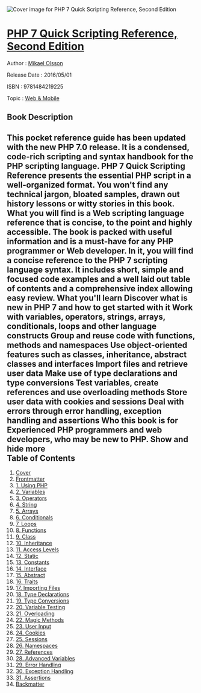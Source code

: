 ![Cover image for PHP 7 Quick Scripting Reference, Second Edition](https://imgdetail.ebookreading.net/cover/cover/web_mobile/EB9781484219225.jpg)

[PHP 7 Quick Scripting Reference, Second Edition](https://ebookreading.net/view/book/PHP+7+Quick+Scripting+Reference%2C+Second+Edition-EB9781484219225_1.html "PHP 7 Quick Scripting Reference, Second Edition")
====================================================================================================================

Author : [Mikael Olsson](https://ebookreading.net/search/author/Mikael+Olsson)

Release Date : 2016/05/01

ISBN : 9781484219225

Topic : [Web & Mobile](https://ebookreading.net/search/category/web-mobile)

Book Description
-----------------

 This pocket reference guide has been updated with the new PHP 7.0 release. It is a condensed, code-rich scripting and syntax handbook for the PHP scripting language. PHP 7 Quick Scripting Reference presents the essential PHP script in a well-organized format.
You won't find any technical jargon, bloated samples, drawn out history lessons or witty stories in this book. What you will find is a Web scripting language reference that is concise, to the point and highly accessible. The book is packed with useful information and is a must-have for any PHP programmer or Web developer.
In it, you will find a concise reference to the PHP 7 scripting language syntax. It includes short, simple and focused code examples and a well laid out table of contents and a comprehensive index allowing easy review.
What you'll learn
Discover what is new in PHP 7 and how to get started with it
Work with variables, operators, strings, arrays, conditionals, loops and other language constructs
Group and reuse code with functions, methods and namespaces
Use object-oriented features such as classes, inheritance, abstract classes and interfaces
Import files and retrieve user data
Make use of type declarations and type conversions
Test variables, create references and use overloading methods
Store user data with cookies and sessions
Deal with errors through error handling, exception handling and assertions
Who this book is for
Experienced PHP programmers and web developers, who may be new to PHP.
        Show and hide more                
Table of Contents
-----------------

1. [Cover](https://ebookreading.net/view/book/PHP+7+Quick+Scripting+Reference%2C+Second+Edition-EB9781484219225_1.html)
1. [Frontmatter](https://ebookreading.net/view/book/PHP+7+Quick+Scripting+Reference%2C+Second+Edition-EB9781484219225_2.html)
1. [1. Using PHP](https://ebookreading.net/view/book/PHP+7+Quick+Scripting+Reference%2C+Second+Edition-EB9781484219225_3.html)
1. [2. Variables](https://ebookreading.net/view/book/PHP+7+Quick+Scripting+Reference%2C+Second+Edition-EB9781484219225_4.html)
1. [3. Operators](https://ebookreading.net/view/book/PHP+7+Quick+Scripting+Reference%2C+Second+Edition-EB9781484219225_5.html)
1. [4. String](https://ebookreading.net/view/book/PHP+7+Quick+Scripting+Reference%2C+Second+Edition-EB9781484219225_6.html)
1. [5. Arrays](https://ebookreading.net/view/book/PHP+7+Quick+Scripting+Reference%2C+Second+Edition-EB9781484219225_7.html)
1. [6. Conditionals](https://ebookreading.net/view/book/PHP+7+Quick+Scripting+Reference%2C+Second+Edition-EB9781484219225_8.html)
1. [7. Loops](https://ebookreading.net/view/book/PHP+7+Quick+Scripting+Reference%2C+Second+Edition-EB9781484219225_9.html)
1. [8. Functions](https://ebookreading.net/view/book/PHP+7+Quick+Scripting+Reference%2C+Second+Edition-EB9781484219225_10.html)
1. [9. Class](https://ebookreading.net/view/book/PHP+7+Quick+Scripting+Reference%2C+Second+Edition-EB9781484219225_11.html)
1. [10. Inheritance](https://ebookreading.net/view/book/PHP+7+Quick+Scripting+Reference%2C+Second+Edition-EB9781484219225_12.html)
1. [11. Access Levels](https://ebookreading.net/view/book/PHP+7+Quick+Scripting+Reference%2C+Second+Edition-EB9781484219225_13.html)
1. [12. Static](https://ebookreading.net/view/book/PHP+7+Quick+Scripting+Reference%2C+Second+Edition-EB9781484219225_14.html)
1. [13. Constants](https://ebookreading.net/view/book/PHP+7+Quick+Scripting+Reference%2C+Second+Edition-EB9781484219225_15.html)
1. [14. Interface](https://ebookreading.net/view/book/PHP+7+Quick+Scripting+Reference%2C+Second+Edition-EB9781484219225_16.html)
1. [15. Abstract](https://ebookreading.net/view/book/PHP+7+Quick+Scripting+Reference%2C+Second+Edition-EB9781484219225_17.html)
1. [16. Traits](https://ebookreading.net/view/book/PHP+7+Quick+Scripting+Reference%2C+Second+Edition-EB9781484219225_18.html)
1. [17. Importing Files](https://ebookreading.net/view/book/PHP+7+Quick+Scripting+Reference%2C+Second+Edition-EB9781484219225_19.html)
1. [18. Type Declarations](https://ebookreading.net/view/book/PHP+7+Quick+Scripting+Reference%2C+Second+Edition-EB9781484219225_20.html)
1. [19. Type Conversions](https://ebookreading.net/view/book/PHP+7+Quick+Scripting+Reference%2C+Second+Edition-EB9781484219225_21.html)
1. [20. Variable Testing](https://ebookreading.net/view/book/PHP+7+Quick+Scripting+Reference%2C+Second+Edition-EB9781484219225_22.html)
1. [21. Overloading](https://ebookreading.net/view/book/PHP+7+Quick+Scripting+Reference%2C+Second+Edition-EB9781484219225_23.html)
1. [22. Magic Methods](https://ebookreading.net/view/book/PHP+7+Quick+Scripting+Reference%2C+Second+Edition-EB9781484219225_24.html)
1. [23. User Input](https://ebookreading.net/view/book/PHP+7+Quick+Scripting+Reference%2C+Second+Edition-EB9781484219225_25.html)
1. [24. Cookies](https://ebookreading.net/view/book/PHP+7+Quick+Scripting+Reference%2C+Second+Edition-EB9781484219225_26.html)
1. [25. Sessions](https://ebookreading.net/view/book/PHP+7+Quick+Scripting+Reference%2C+Second+Edition-EB9781484219225_27.html)
1. [26. Namespaces](https://ebookreading.net/view/book/PHP+7+Quick+Scripting+Reference%2C+Second+Edition-EB9781484219225_28.html)
1. [27. References](https://ebookreading.net/view/book/PHP+7+Quick+Scripting+Reference%2C+Second+Edition-EB9781484219225_29.html)
1. [28. Advanced Variables](https://ebookreading.net/view/book/PHP+7+Quick+Scripting+Reference%2C+Second+Edition-EB9781484219225_30.html)
1. [29. Error Handling](https://ebookreading.net/view/book/PHP+7+Quick+Scripting+Reference%2C+Second+Edition-EB9781484219225_31.html)
1. [30. Exception Handling](https://ebookreading.net/view/book/PHP+7+Quick+Scripting+Reference%2C+Second+Edition-EB9781484219225_32.html)
1. [31. Assertions](https://ebookreading.net/view/book/PHP+7+Quick+Scripting+Reference%2C+Second+Edition-EB9781484219225_33.html)
1. [Backmatter](https://ebookreading.net/view/book/PHP+7+Quick+Scripting+Reference%2C+Second+Edition-EB9781484219225_34.html)

